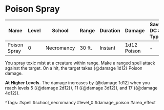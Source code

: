 # Poison Spray

| Name | Level | School | Range | Duration | Damage | Save DC & Type |
|------|-------|--------|-------|----------|--------|----------------|
| Poison Spray | 0 | Necromancy | 30 ft. | Instant | 1d12 Poison | - |

You spray toxic mist at a creature within range. Make a ranged spell attack against the target. On a hit, the target takes {@damage 1d12} Poison damage.

**At Higher Levels.** The damage increases by {@damage 1d12} when you reach levels 5 ({@damage 2d12}), 11 ({@damage 3d12}), and 17 ({@damage 4d12}).

^Tags: #spell #school_necromancy #level_0 #damage_poison #area_effect